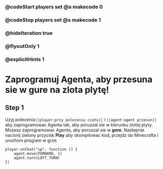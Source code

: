 ### @codeStart players set @s makecode 0
### @codeStop players set @s makecode 1

### @hideIteration true 
### @flyoutOnly 1
### @explicitHints 1


# Zaprogramuj Agenta, aby przesuna sie w gure na zlota plytę!

## Step 1
Uzyj polecenia``||player:przy poleceniu czatu||`` i  ``||agent:agent przesun||`` aby zaprogramowac Agenta tak, aby poruszal sie w kierunku zlotej plyty. Mozesz zaprogramowac Agenta, aby poruszal sie w **gore**.  Nastepnie nacisnij zielony przycisk **Play** aby skompilowac kod, przejdz do Minecrafta i uruchom program w grze.



```ghost
player.onChat("up", function () {
    agent.move(FORWARD, 1)
    agent.turn(LEFT_TURN)
})

```  
